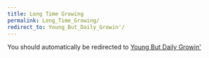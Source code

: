 ```yaml
---
title: Long Time Growing
permalink: Long_Time_Growing/
redirect_to: Young_But_Daily_Growin'/
---
```


You should automatically be redirected to [Young But Daily Growin'](Young_But_Daily_Growin'/)
